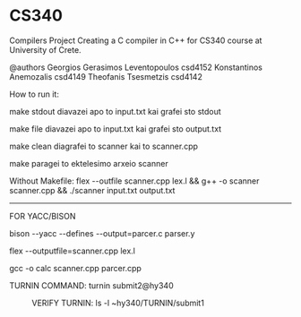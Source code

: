 # CS340
Compilers Project
Creating a C compiler in C++ for CS340 course at University of Crete.

@authors      Georgios Gerasimos Leventopoulos csd4152     Konstantinos Anemozalis csd4149   Theofanis Tsesmetzis csd4142

How to run it:

make stdout
diavazei apo to input.txt kai grafei sto stdout

make file
diavazei apo to input.txt kai grafei sto output.txt

make clean
diagrafei to scanner kai to scanner.cpp

make
paragei to ektelesimo arxeio scanner


Without Makefile:
flex --outfile scanner.cpp lex.l && g++ -o scanner scanner.cpp && ./scanner input.txt output.txt

-----------------------------------------------------
FOR YACC/BISON

bison --yacc --defines --output=parcer.c parser.y

flex --outputfile=scanner.cpp lex.l

gcc -o calc scanner.cpp parcer.cpp





TURNIN COMMAND:                 turnin submit2@hy340 <dir>

VERIFY TURNIN:                    ls -l ~hy340/TURNIN/submit1
